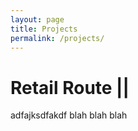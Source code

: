 ```yaml
---
layout: page
title: Projects
permalink: /projects/
---
```


# Retail Route ||

adfajksdfakdf blah blah blah